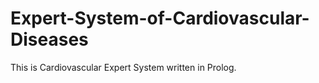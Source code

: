 # Expert-System-of-Cardiovascular-Diseases

This is Cardiovascular Expert System written in Prolog. 
